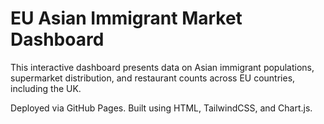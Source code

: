# EU Asian Immigrant Market Dashboard

This interactive dashboard presents data on Asian immigrant populations, supermarket distribution, and restaurant counts across EU countries, including the UK.

Deployed via GitHub Pages. Built using HTML, TailwindCSS, and Chart.js.
